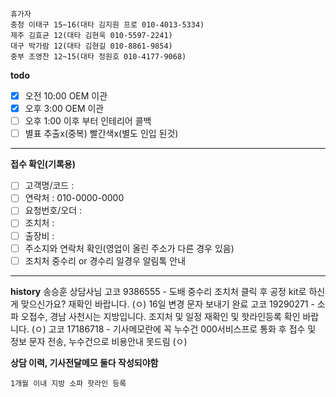 ```
휴가자
충청 이태구 15~16(대타 김지원 프로 010-4013-5334)
제주 김효균 12(대타 김현욱 010-5597-2241)
대구 박가람 12(대타 김현길 010-8861-9854)
중부 조영찬 12~15(대타 정원호 010-4177-9068)
```

**todo**
- [x] 오전 10:00 OEM 이관
- [x] 오후 3:00 OEM 이관 
- [ ] 오후 1:00 이후 부터 인테리어 콜백 
- [ ] 별표 추출x(중복) 빨간색x(별도 인입 된것)
---
**접수 확인(기록용)**
- [ ] 고객명/코드 : 
- [ ] 연락처 : 010-0000-0000
- [ ] 요청번호/오더 : 
- [ ] 조치처 : 
- [ ] 출장비 : 
- [ ] 주소지와 연락처 확인(영업이 올린 주소가 다른 경우 있음)
- [ ] 조치처 중수리 or 경수리 일경우 알림톡 안내
---
**history**
송승훈 상담사님 고코 9386555 - 도배 중수리 조치처 클릭 후 공정 kit로 하신게 맞으신가요? 재확인 바랍니다.  (ㅇ) 16일 변경 문자 보내기 완료
고코 19290271 - 소파 오접수, 경남 사천시는 지방입니다. 조지처 및 일정 재확인 및 핫라인등록 확인 바랍니다.  (ㅇ) 
고코 17186718 - 기사메모란에 꼭 누수건 000서비스프로 통화 후 접수 및 정보 문자 전송, 누수건으로 비용안내 못드림 (ㅇ)

**상담 이력, 기사전달메모 둘다 작성되야함**
```
1개월 이내 지방 소파 핫라인 등록
```

